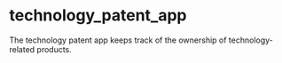 # technology_patent_app
The technology patent app keeps track of the ownership of technology-related products.
